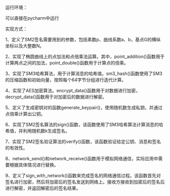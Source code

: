 运行环境：

可以直接在pycharm中运行

实现方式：

1、定义了SM2签名需要用到的参数，包括素数p、曲线系数a、b，基点G的横纵坐标以及大整数N。

2、实现了椭圆曲线上的点加法和点倍乘法运算。其中，point_addition()函数用于计算两点之间的加法，point_double()函数用于计算点的倍乘。

3、实现了SM3哈希算法，用于计算消息的哈希值。sm3_hash()函数使用了SM3的压缩函数和初始向量，按照每个64字节分组进行迭代计算。

4、实现了AES加密算法。encrypt_data()函数用于对数据进行加密，decrypt_data()函数用于对加密后的数据进行解密。

5、定义了生成密钥对的函数generate_keypair()，使用随机数生成私钥，并通过点倍乘计算出公钥。

6、实现了SM2签名算法的sign()函数，该函数使用了SM3哈希算法计算消息的哈希值，并利用随机数k生成签名。

7、实现了SM2签名验证算法的verify()函数，该函数验证给定公钥、消息和签名的有效性。

8、network_send()和network_receive()函数用于模拟网络通信，实际应用中需要根据具体情况进行替换。

9、定义了sign_with_network()函数来完成签名的网络通信过程。该函数首先对签名进行加密，然后将加密后的签名发送到网络上。接收方接收到加密后的签名后进行解密，并返回解密后的签名结果。
